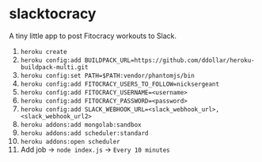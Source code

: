 slacktocracy
============

A tiny little app to post Fitocracy workouts to Slack.

1. `heroku create`
2. `heroku config:add BUILDPACK_URL=https://github.com/ddollar/heroku-buildpack-multi.git`
3. `heroku config:set PATH=$PATH:vendor/phantomjs/bin`
4. `heroku config:add FITOCRACY_USERS_TO_FOLLOW=nicksergeant`
5. `heroku config:add FITOCRACY_USERNAME=<username>`
6. `heroku config:add FITOCRACY_PASSWORD=<password>`
7. `heroku config:add SLACK_WEBHOOK_URL=<slack_webhook_url>,<slack_webhook_url2>`
8. `heroku addons:add mongolab:sandbox`
9. `heroku addons:add scheduler:standard`
10. `heroku addons:open scheduler`
11. Add job -> `node index.js` -> `Every 10 minutes`
